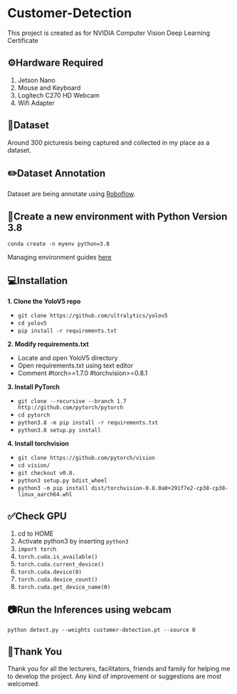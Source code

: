 # Customer-Detection
This project is created as for NVIDIA Computer Vision Deep Learning Certificate

## :gear:Hardware Required
1. Jetson Nano
2. Mouse and Keyboard
3. Logitech C270 HD Webcam
4. Wifi Adapter

## :file_folder:Dataset
Around 300 picturesis being captured and collected  in my place as a dataset.

## :pencil2:Dataset Annotation
Dataset are being annotate using [Roboflow](https://roboflow.com/).

## :deciduous_tree:Create a new environment with Python Version 3.8
`conda create -n myenv python=3.8`

Managing environment guides [here](https://docs.conda.io/projects/conda/en/latest/user-guide/tasks/manage-environments.html#viewing-a-list-of-your-environments)

## :computer:Installation

**1. Clone the YoloV5 repo**
   - `git clone https://github.com/ultralytics/yolov5`
   - `cd yolov5`
   - `pip install -r requirements.txt`
   
**2. Modify requirements.txt**
   - Locate and open YoloV5 directory
   - Open requirements.txt using text editor
   - Comment #torch>=1.7.0 #torchvision>=0.8.1

**3. Install PyTorch**
   - `git clone --recursive --branch 1.7 http://github.com/pytorch/pytorch`
   - `cd pytorch`
   - `python3.8 -m pip install -r requirements.txt`
   - `python3.8 setup.py install`

**4. Install torchvision**
   - `git clone https://github.com/pytorch/vision`
   - `cd vision/`
   - `git checkout v0.8.`
   - `python3 setup.py bdist_wheel`
   - `python3 -m pip install dist/torchvision-0.8.0a0+291f7e2-cp38-cp38-linux_aarch64.whl`

## :white_check_mark:Check GPU
1. cd to HOME
2. Activate python3 by inserting `python3`
3. `import torch`
4. `torch.cuda.is_available()`
5. `torch.cuda.current_device()`
6. `torch.cuda.device(0)`
7. `torch.cuda.device_count()`
8. `torch.cuda.get_device_name(0)`


## :camera:Run the Inferences using webcam
`python detect.py --weights customer-detection.pt --source 0`

## :handshake:Thank You
Thank you for all the lecturers, facilitators, friends and family for helping me to develop the project. Any kind of improvement or suggestions are most welcomed.

